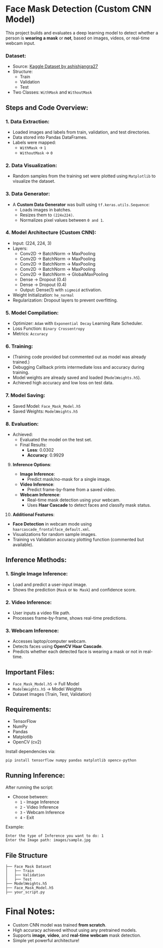 # Face Mask Detection (Custom CNN Model)

This project builds and evaluates a deep learning model to detect whether a person is **wearing a mask** or **not**, based on images, videos, or real-time webcam input.

### Dataset:
- Source: [Kaggle Dataset by ashishjangra27](https://www.kaggle.com/datasets/ashishjangra27/face-mask-12k-images-dataset)
- Structure:
  - Train
  - Validation
  - Test
- Two Classes: `WithMask` and `WithoutMask`


## Steps and Code Overview:

### 1. **Data Extraction:**
- Loaded images and labels from train, validation, and test directories.
- Data stored into Pandas DataFrames.
- Labels were mapped:  
  - `WithMask` → `1`  
  - `WithoutMask` → `0`
  
### 2. **Data Visualization:**
- Random samples from the training set were plotted using `Matplotlib` to visualize the dataset.

### 3. **Data Generator:**
- A **Custom Data Generator** was built using `tf.keras.utils.Sequence`:
  - Loads images in batches.
  - Resizes them to `(224x224)`.
  - Normalizes pixel values between `0 and 1`.

### 4. **Model Architecture (Custom CNN):**
- Input: (224, 224, 3)
- Layers:
  - Conv2D → BatchNorm → MaxPooling
  - Conv2D → BatchNorm → MaxPooling
  - Conv2D → BatchNorm → MaxPooling
  - Conv2D → BatchNorm → MaxPooling
  - Conv2D → BatchNorm → GlobalMaxPooling
  - Dense → Dropout (0.4)
  - Dense → Dropout (0.4)
  - Output: Dense(1) with `sigmoid` activation.
- Weight Initialization: `he_normal`
- Regularization: Dropout layers to prevent overfitting.

### 5. **Model Compilation:**
- Optimizer: `Adam` with `Exponential Decay` Learning Rate Scheduler.
- Loss Function: `Binary Crossentropy`
- Metrics: `Accuracy`

### 6. **Training:**
- (Training code provided but commented out as model was already trained.)
- Debugging Callback prints intermediate loss and accuracy during training.
- Model weights are already saved and loaded (`ModelWeights.h5`).
- Achieved high accuracy and low loss on test data.

### 7. **Model Saving:**
- Saved Model: `Face_Mask_Model.h5`
- Saved Weights: `ModelWeights.h5`

### 8. **Evaluation:**
- Achieved:
   - Evaluated the model on the test set.
   - Final Results:
     - **Loss**: 0.0302
     - **Accuracy**: 0.9929

9. **Inference Options**:
   - **Image Inference**:
     - Predict mask/no-mask for a single image.
   - **Video Inference**:
     - Predict frame-by-frame from a saved video.
   - **Webcam Inference**:
     - Real-time mask detection using your webcam.
     - Uses **Haar Cascade** to detect faces and classify mask status.

10. **Additional Features**:
   - **Face Detection** in webcam mode using `haarcascade_frontalface_default.xml`.
   - Visualizations for random sample images.
   - Training vs Validation accuracy plotting function (commented but available).


## Inference Methods:

### 1. **Single Image Inference:**
- Load and predict a user-input image.
- Shows the prediction (`Mask` or `No Mask`) and confidence score.

### 2. **Video Inference:**
- User inputs a video file path.
- Processes frame-by-frame, shows real-time predictions.

### 3. **Webcam Inference:**
- Accesses laptop/computer webcam.
- Detects faces using **OpenCV Haar Cascade**.
- Predicts whether each detected face is wearing a mask or not in real-time.



## Important Files:
- `Face_Mask_Model.h5` → Full Model
- `ModelWeights.h5` → Model Weights
- Dataset Images (Train, Test, Validation)  



## Requirements:
- TensorFlow
- NumPy
- Pandas
- Matplotlib
- OpenCV (cv2)

Install dependencies via:

```bash
pip install tensorflow numpy pandas matplotlib opencv-python
```



## Running Inference:

After running the script:
- Choose between:
  - `1` - Image Inference
  - `2` - Video Inference
  - `3` - Webcam Inference
  - `4` - Exit

Example:
```bash
Enter the type of Inference you want to do: 1
Enter the Image path: images/sample.jpg
```

## File Structure
```
├── Face Mask Dataset
│   ├── Train
│   ├── Validation
│   ├── Test
├── ModelWeights.h5
├── Face_Mask_Model.h5
├── your_script.py
```



# Final Notes:
- Custom CNN model was trained **from scratch**.
- High accuracy achieved without using any pretrained models.
- Supports **image**, **video**, and **real-time webcam** mask detection.
- Simple yet powerful architecture!


